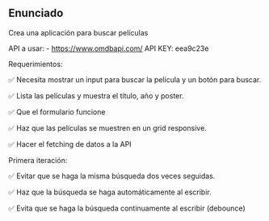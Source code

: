 ## Enunciado

Crea una aplicación para buscar películas

API a usar: - https://www.omdbapi.com/
API KEY: eea9c23e

Requerimientos:

✅ Necesita mostrar un input para buscar la película y un botón para buscar.

✅ Lista las películas y muestra el título, año y poster.

✅ Que el formulario funcione

✅ Haz que las películas se muestren en un grid responsive.

✅ Hacer el fetching de datos a la API

Primera iteración:

✅ Evitar que se haga la misma búsqueda dos veces seguidas.

✅ Haz que la búsqueda se haga automáticamente al escribir.

✅ Evita que se haga la búsqueda continuamente al escribir (debounce)